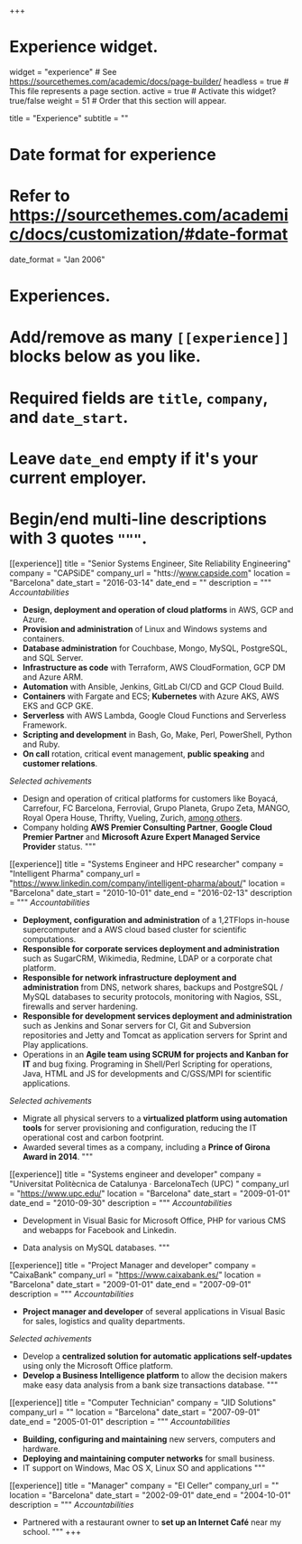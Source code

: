 +++
# Experience widget.
widget = "experience"  # See https://sourcethemes.com/academic/docs/page-builder/
headless = true  # This file represents a page section.
active = true  # Activate this widget? true/false
weight = 51  # Order that this section will appear.

title = "Experience"
subtitle = ""

# Date format for experience
#   Refer to https://sourcethemes.com/academic/docs/customization/#date-format
date_format = "Jan 2006"

# Experiences.
#   Add/remove as many `[[experience]]` blocks below as you like.
#   Required fields are `title`, `company`, and `date_start`.
#   Leave `date_end` empty if it's your current employer.
#   Begin/end multi-line descriptions with 3 quotes `"""`.
[[experience]]
  title = "Senior Systems Engineer, Site Reliability Engineering"
  company = "CAPSiDE"
  company_url = "htts://www.capside.com"
  location = "Barcelona"
  date_start = "2016-03-14"
  date_end = ""
  description = """
  *Accountabilities*
  
  * **Design, deployment and operation of cloud platforms** in AWS, GCP and Azure.
  * **Provision and administration** of Linux and Windows systems and containers.
  * **Database administration** for Couchbase, Mongo, MySQL, PostgreSQL, and SQL Server.
  * **Infrastructure as code** with Terraform, AWS CloudFormation, GCP DM and Azure ARM.
  * **Automation** with Ansible, Jenkins, GitLab CI/CD and GCP Cloud Build.
  * **Containers** with Fargate and ECS; **Kubernetes** with Azure AKS, AWS EKS and GCP GKE.
  * **Serverless** with AWS Lambda, Google Cloud Functions and Serverless Framework.
  * **Scripting and development** in Bash, Go, Make, Perl, PowerShell, Python and Ruby.
  * **On call** rotation, critical event management, **public speaking** and **customer relations**.

  *Selected achivements*

  * Design and operation of critical platforms for customers like  Boyacá, Carrefour, FC Barcelona, Ferrovial, Grupo Planeta, Grupo Zeta, MANGO, Royal Opera House, Thrifty, Vueling, Zurich, [among others](https://www.capside.com/about/clients/).
  * Company holding **AWS Premier Consulting Partner**, **Google Cloud Premier Partner** and **Microsoft Azure Expert Managed Service Provider** status.
  """

[[experience]]
  title = "Systems Engineer and HPC researcher"
  company = "Intelligent Pharma"
  company_url = "https://www.linkedin.com/company/intelligent-pharma/about/"
  location = "Barcelona"
  date_start = "2010-10-01"
  date_end = "2016-02-13"
  description = """
  *Accountabilities*
  
  * **Deployment, configuration and administration** of a 1,2TFlops in-house supercomputer and a AWS cloud based cluster for scientific computations.
  * **Responsible for corporate services deployment and administration** such as SugarCRM, Wikimedia, Redmine, LDAP or a corporate chat platform.
  * **Responsible for network infrastructure deployment and administration** from DNS, network shares, backups and PostgreSQL / MySQL databases to security protocols, monitoring with Nagios, SSL, firewalls and server hardening.
  * **Responsible for development services deployment and administration** such as Jenkins and Sonar servers for CI, Git and Subversion repositories and Jetty and Tomcat as application servers for Sprint and Play applications.
  * Operations in an **Agile team using SCRUM for projects and Kanban for IT** and bug fixing. Programing in Shell/Perl Scripting for operations, Java, HTML and JS for developments and C/GSS/MPI for scientific applications.

  *Selected achivements*

  * Migrate all physical servers to a **virtualized platform using automation tools** for server provisioning and configuration, reducing the IT operational cost and carbon footprint.
  * Awarded several times as a company, including a **Prince of Girona Award in 2014**.
  """

[[experience]]
  title = "Systems engineer and developer"
  company = "Universitat Politècnica de Catalunya · BarcelonaTech (UPC) "
  company_url = "https://www.upc.edu/"
  location = "Barcelona"
  date_start = "2009-01-01"
  date_end = "2010-09-30"
  description = """
  *Accountabilities*
  
  * Development in Visual Basic for Microsoft Office, PHP for various CMS and webapps for Facebook and Linkedin.

  * Data analysis on MySQL databases.
  """

[[experience]]
  title = "Project Manager and developer"
  company = "CaixaBank"
  company_url = "https://www.caixabank.es/"
  location = "Barcelona"
  date_start = "2009-01-01"
  date_end = "2007-09-01"
  description = """
  *Accountabilities*
  
  * **Project manager and developer** of several applications in Visual Basic for sales, logistics and quality departments.

  *Selected achivements*

  * Develop a **centralized solution for automatic applications self-updates** using only the Microsoft Office platform.
  * **Develop a Business Intelligence platform** to allow the decision makers make easy data analysis from a bank size transactions database.
  """

[[experience]]
  title = "Computer Technician"
  company = "JID Solutions"
  company_url = ""
  location = "Barcelona"
  date_start = "2007-09-01"
  date_end = "2005-01-01"
  description = """
  *Accountabilities*
  
  * **Building, configuring and maintaining** new servers, computers and hardware.
  * **Deploying and maintaining computer networks** for small business.
  * IT support on Windows, Mac OS X, Linux SO and applications
  """

[[experience]]
  title = "Manager"
  company = "El Celler"
  company_url = ""
  location = "Barcelona"
  date_start = "2002-09-01"
  date_end = "2004-10-01"
  description = """
  *Accountabilities*
  
  * Partnered with a restaurant owner to **set up an Internet Café** near my school.
  """
+++
